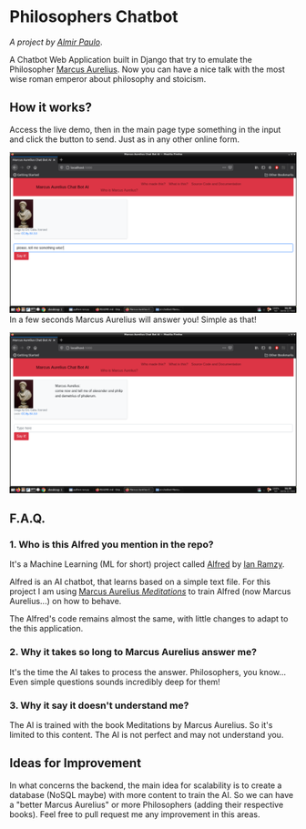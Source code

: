 # Philosophers Chatbot
*A project by [Almir Paulo](https://github.com/AlmirPaulo)*.

A Chatbot Web Application built in Django that try to emulate the Philosopher [Marcus Aurelius](https://en.wikipedia.org/wiki/Marcus_Aurelius). Now you can have a nice talk with the most wise roman emperor about philosophy and stoicism. 

## How it works?

Access the live demo, then in the main page type something in the input and click the button to send. Just as in any other online form.

![screen 1](https://raw.githubusercontent.com/AlmirPaulo/ai-chatbot-Marcus-Aurelius/master/screen.png)
In a few seconds Marcus Aurelius will answer you! Simple as that!

![screen 2](https://raw.githubusercontent.com/AlmirPaulo/ai-chatbot-Marcus-Aurelius/master/screen2.png)

## F.A.Q.

### 1. Who is this Alfred you mention in the repo?

It's a Machine Learning (ML for short) project called [Alfred](https://github.com/ianramzy/ai-chatbot) by [Ian Ramzy](https://github.com/ianramzy).

Alfred is an AI chatbot, that learns based on a simple text file. For this project I am using [Marcus Aurelius *Meditations*](https://en.wikipedia.org/wiki/Meditations) to train Alfred (now Marcus Aurelius...) on how to behave. 

The Alfred's code remains almost the same, with little changes to adapt to the this application. 

### 2. Why it takes so long to Marcus Aurelius answer me?

It's the time the AI takes to process the answer. Philosophers, you know... Even simple questions sounds incredibly deep for them!

### 3. Why it say it doesn't understand me?

The AI is trained with the book Meditations by Marcus Aurelius. So it's limited to this content. The AI is not perfect and may not understand you. 


## Ideas for Improvement

In what concerns the backend, the main idea for scalability is to create a database (NoSQL maybe) with more content to train the AI. So we can have a "better Marcus Aurelius" or more Philosophers (adding their respective books). Feel free to pull request me any improvement in this  areas.

<!--## Backend Technologies
* Python
* Django
* Docker (*working on*)
* Gunicorn (*working on*)
* Nginx (as a reverse proxy) (*working on*)




